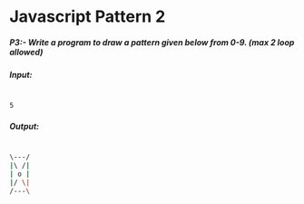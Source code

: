 # Javascript Pattern 2
##### P3:- Write a program to draw a pattern given below from 0-9. (max 2 loop allowed)

##### Input:
#
```sh
5
```
##### Output:
#
```sh
\---/
|\ /|
| o |
|/ \|
/---\
```